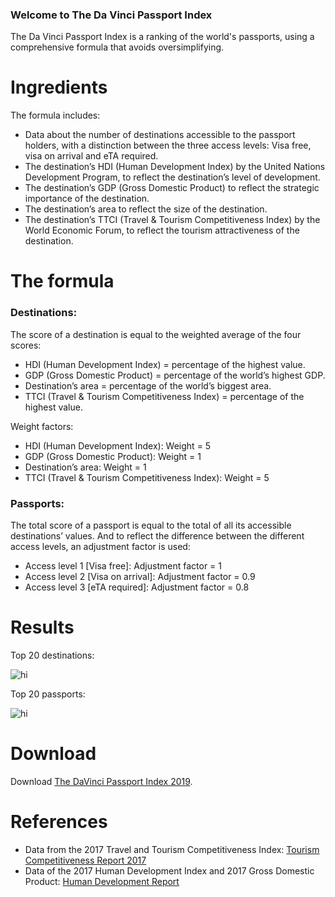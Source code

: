 ### Welcome to The Da Vinci Passport Index

The Da Vinci Passport Index is a ranking of the world's passports, using a comprehensive formula that avoids oversimplifying.

# Ingredients

The formula includes:

- Data about the number of destinations accessible to the passport holders, with a distinction between the three access levels: Visa free, visa on arrival and eTA required.
- The destination’s HDI (Human Development Index) by the United Nations Development Program, to reflect the destination’s level of development.
- The destination’s GDP (Gross Domestic Product) to reflect the strategic importance of the destination.
- The destination’s area to reflect the size of the destination.
- The destination’s TTCI (Travel & Tourism Competitiveness Index) by the World Economic Forum, to reflect the tourism attractiveness of the destination.

# The formula

### Destinations:

The score of a destination is equal to the weighted average of the four scores:

- HDI (Human Development Index) = percentage of the highest value.
- GDP (Gross Domestic Product) = percentage of the world’s highest GDP.
- Destination’s area = percentage of the world’s biggest area.
- TTCI (Travel & Tourism Competitiveness Index) = percentage of the highest value.

Weight factors:

- HDI (Human Development Index): Weight = 5
- GDP (Gross Domestic Product):	Weight = 1
- Destination’s area:	Weight = 1
- TTCI (Travel & Tourism Competitiveness Index): Weight = 5

### Passports:

The total score of a passport is equal to the total of all its accessible destinations’ values. And to reflect the difference between the different access levels, an adjustment factor is used:

- Access level 1 [Visa free]: Adjustment factor = 1
- Access level 2 [Visa on arrival]: Adjustment factor = 0.9
- Access level 3 [eTA required]: Adjustment factor = 0.8

# Results

Top 20 destinations:

<img src="https://github.com/AndreaDaVinci/TheDaVinciPassportIndex/raw/master/...../Resources/Top20Destinations.png" alt="hi" class="inline"/>

Top 20 passports:

<img src="https://github.com/AndreaDaVinci/TheDaVinciPassportIndex/raw/master/...../Resources/Top20Passports.png" alt="hi" class="inline"/>

# Download

Download [The DaVinci Passport Index 2019](https://github.com/AndreaDaVinci/.../result.pdf).

# References

- Data from the 2017 Travel and Tourism Competitiveness Index: <a href="https://www.weforum.org/reports/the-travel-tourism-competitiveness-report-2017">Tourism Competitiveness Report 2017</a>
- Data of the 2017 Human Development Index and 2017 Gross Domestic Product: <a href="http://hdr.undp.org/en/content/human-development-report-office-statistical-data-api">Human Development Report</a>
